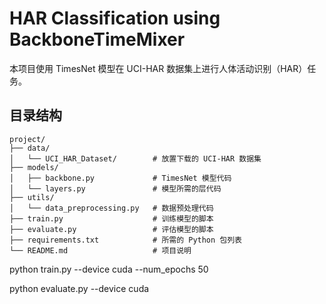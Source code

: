# HAR Classification using BackboneTimeMixer

本项目使用 TimesNet 模型在 UCI-HAR 数据集上进行人体活动识别（HAR）任务。

## 目录结构

```plaintext
project/
├── data/
│   └── UCI_HAR_Dataset/        # 放置下载的 UCI-HAR 数据集
├── models/
│   ├── backbone.py             # TimesNet 模型代码
│   └── layers.py               # 模型所需的层代码
├── utils/
│   └── data_preprocessing.py   # 数据预处理代码
├── train.py                    # 训练模型的脚本
├── evaluate.py                 # 评估模型的脚本
├── requirements.txt            # 所需的 Python 包列表
└── README.md                   # 项目说明
```

python train.py --device cuda --num_epochs 50

python evaluate.py --device cuda
